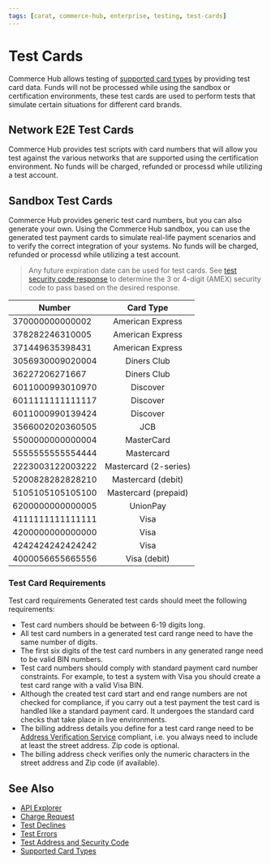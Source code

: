 ```yaml
---
tags: [carat, commerce-hub, enterprise, testing, test-cards]
---
```



# Test Cards

Commerce Hub allows testing of [supported card types](?path=docs/Resources/Master-Data/Card-Type.md) by providing test card data. Funds will not be processed while using the sandbox or certification environments, these test cards are used to perform tests that simulate certain situations for different card brands.

## Network E2E Test Cards

Commerce Hub provides test scripts with card numbers that will allow you test against the various networks that are supported using the certification environment. No funds will be charged, refunded or processd while utilizing a test account. 

<!-- 
Will our system automatically submit the void on the test card or will the merchant have to manually void the transaction?
Is our certification testing scripts using sandbox test scenarios or network E2E testing scripts?
 --> 

## Sandbox Test Cards

Commerce Hub provides generic test card numbers, but you can also generate your own. Using the Commerce Hub sandbox, you can use the generated test payment cards to simulate real-life payment scenarios and to verify the correct integration of your systems. No funds will be charged, refunded or processd while utilizing a test account. 


<!-- theme: info -->
>Any future expiration date can be used for test cards. See [test security code response](?path=docs/Resources/Guides/Testing/Test-Address-Security.md) to determine the 3 or 4-digit (AMEX) security code to pass based on the desired response.

| Number | Card Type |
| -------- | :--: |
| 370000000000002 |American Express | 
| 378282246310005 |	American Express |	
| 371449635398431 |	American Express | 
| 3056930009020004 |	Diners Club |	
| 36227206271667 |	Diners Club |	
| 6011000993010970 |Discover |
| 6011111111111117 | Discover |
| 6011000990139424 |	Discover |	
| 3566002020360505 |	JCB |	
| 5500000000000004 | MasterCard | 
| 5555555555554444 |	Mastercard |	
| 2223003122003222 |	Mastercard (2-series) | 
| 5200828282828210 |	Mastercard (debit) |
| 5105105105105100 |	Mastercard (prepaid) |	
| 6200000000000005 |	UnionPay |	
| 4111111111111111 | Visa | 
| 4200000000000000 | Visa |
| 4242424242424242 |	Visa |	
| 4000056655665556 |	Visa (debit)| 

### Test Card Requirements

Test card requirements
Generated test cards should meet the following requirements:

- Test card numbers should be between 6-19 digits long.
- All test card numbers in a generated test card range need to have the same number of digits.
- The first six digits of the test card numbers in any generated range need to be valid BIN numbers.
- Test card numbers should comply with standard payment card number constraints. For example, to test a system with Visa you should create a test card range with a valid Visa BIN.
- Although the created test card start and end range numbers are not checked for compliance, if you carry out a test payment the test card is handled like a standard payment card. It undergoes the standard card checks that take place in live environments.
- The billing address details you define for a test card range need to be [Address Verification Service](?path=docs/Resources/Guides/Fraud/Address-Verification.md) compliant, i.e. you always need to include at least the street address. Zip code is optional.
- The billing address check verifies only the numeric characters in the street address and Zip code (if available).


<!-- theme: info -->
<!-- https://docs.adyen.com/development-resources/test-cards/create-test-cards -->

## See Also


- [API Explorer](../api/?type=post&path=/payments/v1/charges)
- [Charge Request](path?=docs/Resources/API-Documents/Payments/Charges.md)
- [Test Declines](?path=docs/Resources/Guides/Testing/Test-Declines.md)
- [Test Errors](?path=docs/Resources/Guides/Testing/Test-Errors.md)
- [Test Address and Security Code](?path=docs/Resources/Guides/Testing/Test-Address-Security.md)
- [Supported Card Types](?path=docs/Resources/Master-Data/Card-Type.md)


